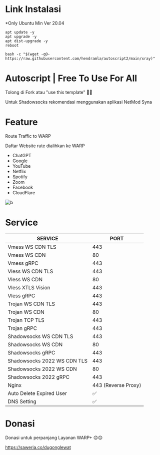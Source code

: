 # Link Instalasi
*Only Ubuntu Min Ver 20.04
```
apt update -y
apt upgrade -y
apt dist-upgrade -y
reboot
```
```
bash -c "$(wget -qO- https://raw.githubusercontent.com/hendramla/autoscript2/main/xray)"
```

# Autoscript | Free To Use For All
Tolong di Fork atau "use this template" 🙏🙏

Untuk Shadowsocks rekomendasi menggunakan aplikasi NetMod Syna

# Feature

Route Traffic to WARP

Daftar Website rute dialihkan ke WARP
- ChatGPT
- Google
- YouTube
- Netflix
- Spotify
- Zoom
- Facebook
- CloudFlare

![b](https://raw.githubusercontent.com/dugong-lewat/autoscript2/main/Screenshot_20240127-232739%7E2.png)

# Service
|  SERVICE  |  PORT  |
|---------- |--------|
| Vmess WS CDN TLS | 443 |
| Vmess WS CDN | 80 |
| Vmess gRPC  | 443 |
| Vless WS CDN TLS  | 443 |
| Vless WS CDN  | 80 |
| Vless XTLS Vision  | 443 |
| Vless gRPC  | 443 |
| Trojan WS CDN TLS  | 443 |
| Trojan WS CDN | 80 |
| Trojan TCP TLS| 443 |
| Trojan gRPC  | 443 |
| Shadowsocks WS CDN TLS | 443 |
| Shadowsocks WS CDN | 80 |
| Shadowsocks gRPC  | 443 |
| Shadowsocks 2022 WS CDN TLS | 443 |
| Shadowsocks 2022 WS CDN | 80 |
| Shadowsocks 2022 gRPC  | 443 |
| Nginx| 443 (Reverse Proxy) |
| Auto Delete Expired User| ✅ |
| DNS Setting | ✅ |

# Donasi
Donasi untuk perpanjang Layanan WARP+ 😊😊

https://saweria.co/dugonglewat
